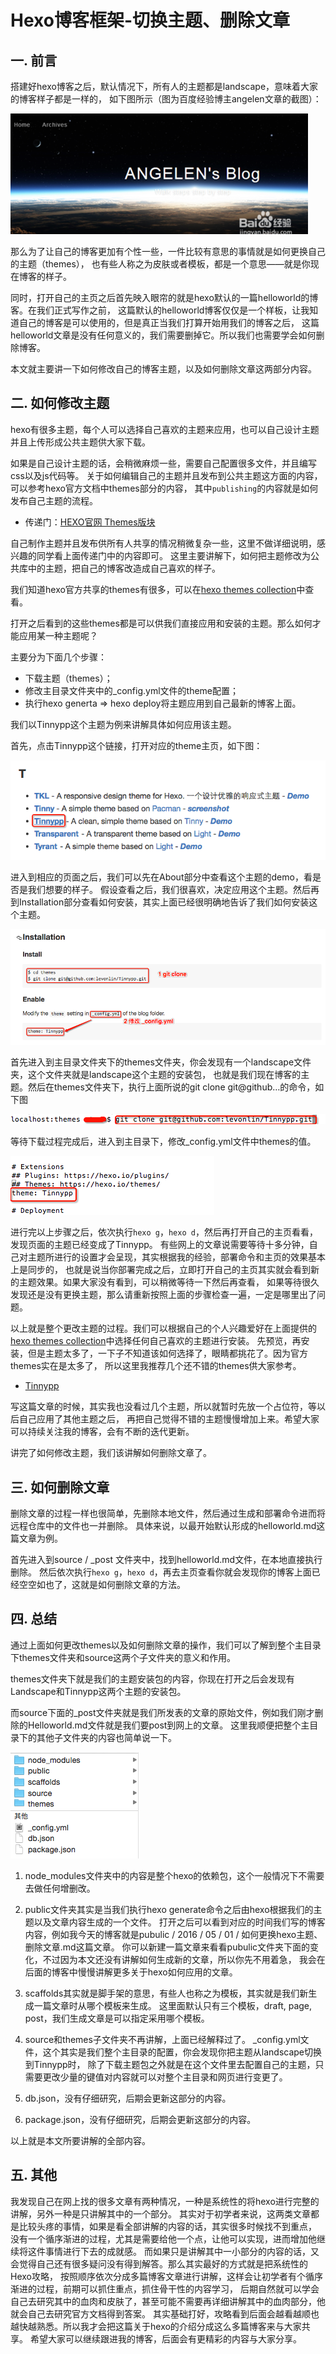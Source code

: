 # Hexo博客框架-切换主题、删除文章

## 一. 前言

搭建好hexo博客之后，默认情况下，所有人的主题都是landscape，意味着大家的博客样子都是一样的，
如下图所示（图为百度经验博主angelen文章的截图）：

![angelen's blog](/assets/HexoBlogThemes/HBT1.png)

那么为了让自己的博客更加有个性一些，一件比较有意思的事情就是如何更换自己的主题（themes），
也有些人称之为皮肤或者模板，都是一个意思——就是你现在博客的样子。

同时，打开自己的主页之后首先映入眼帘的就是hexo默认的一篇helloworld的博客。在我们正式写作之前，
这篇默认的helloworld博客仅仅是一个样板，让我知道自己的博客是可以使用的，但是真正当我们打算开始用我们的博客之后，
这篇helloworld文章是没有任何意义的，我们需要删掉它。所以我们也需要学会如何删除博客。

本文就主要讲一下如何修改自己的博客主题，以及如何删除文章这两部分内容。

## 二. 如何修改主题

hexo有很多主题，每个人可以选择自己喜欢的主题来应用，也可以自己设计主题并且上传形成公共主题供大家下载。

如果是自己设计主题的话，会稍微麻烦一些，需要自己配置很多文件，并且编写css以及js代码等。
关于如何编辑自己的主题并且发布到公共主题这方面的内容，可以参考hexo官方文档中themes部分的内容，
其中`publishing`的内容就是如何发布自己主题的流程。

- 传递门：[HEXO官网 Themes版块](https://hexo.io/docs/themes.html)

自己制作主题并且发布供所有人共享的情况稍微复杂一些，这里不做详细说明，感兴趣的同学看上面传递门中的内容即可。
这里主要讲解下，如何把主题修改为公共库中的主题，把自己的博客改造成自己喜欢的样子。

我们知道hexo官方共享的themes有很多，可以在[hexo themes collection](https://github.com/hexojs/hexo/wiki/Themes)中查看。

打开之后看到的这些themes都是可以供我们直接应用和安装的主题。那么如何才能应用某一种主题呢？

主要分为下面几个步骤：

- 下载主题（themes）；
- 修改主目录文件夹中的_config.yml文件的theme配置；
- 执行hexo generta => hexo deploy将主题应用到自己最新的博客上面。

我们以Tinnypp这个主题为例来讲解具体如何应用该主题。

首先，点击Tinnypp这个链接，打开对应的theme主页，如下图：

![点击Tinnypp](/assets/HexoBlogThemes/HBT2.png)

进入到相应的页面之后，我们可以先在About部分中查看这个主题的demo，看是否是我们想要的样子。
假设查看之后，我们很喜欢，决定应用这个主题。然后再到Installation部分查看如何安装，其实上面已经很明确地告诉了我们如何安装这个主题。

![如何安装Tinnypp主题](/assets/HexoBlogThemes/HBT3.png)

首先进入到主目录文件夹下的themes文件夹，你会发现有一个landscape文件夹，这个文件夹就是landscape这个主题的安装包，
也就是我们现在博客的主题。然后在themes文件夹下，执行上面所说的git clone git@github…的命令，如下图

![git clone](/assets/HexoBlogThemes/HBT4.png)

等待下载过程完成后，进入到主目录下，修改_config.yml文件中themes的值。

![修改_config.yml](/assets/HexoBlogThemes/HBT5.png)

进行完以上步骤之后，依次执行`hexo g`，`hexo d`，然后再打开自己的主页看看，发现页面的主题已经变成了Tinnypp。
有些网上的文章说需要等待十多分钟，自己对主题所进行的设置才会呈现，其实根据我的经验，部署命令和主页的效果基本上是同步的，
也就是说当你部署完成之后，立即打开自己的主页其实就会看到新的主题效果。如果大家没有看到，可以稍微等待一下然后再查看，
如果等待很久发现还是没有更换主题，那么请重新按照上面的步骤检查一遍，一定是哪里出了问题。

以上就是整个更改主题的过程。我们可以根据自己的个人兴趣爱好在上面提供的
[hexo themes collection](https://github.com/hexojs/hexo/wiki/Themes)中选择任何自己喜欢的主题进行安装。
先预览，再安装，但是主题太多了，一下子不知道该如何选择了，眼睛都挑花了。因为官方themes实在是太多了，
所以这里我推荐几个还不错的themes供大家参考。

- [Tinnypp](https://github.com/levonlin/Tinnypp)

写这篇文章的时候，其实我也没看过几个主题，所以就暂时先放一个占位符，等以后自己应用了其他主题之后，
再把自己觉得不错的主题慢慢增加上来。希望大家可以持续关注我的博客，会有不断的迭代更新。

讲完了如何修改主题，我们该讲解如何删除文章了。

## 三. 如何删除文章

删除文章的过程一样也很简单，先删除本地文件，然后通过生成和部署命令进而将远程仓库中的文件也一并删除。
具体来说，以最开始默认形成的helloworld.md这篇文章为例。

首先进入到source / _post 文件夹中，找到helloworld.md文件，在本地直接执行删除。
然后依次执行`hexo g`，`hexo d`，再去主页查看你就会发现你的博客上面已经空空如也了，这就是如何删除文章的方法。

## 四. 总结

通过上面如何更改themes以及如何删除文章的操作，我们可以了解到整个主目录下themes文件夹和source这两个子文件夹的意义和作用。

themes文件夹下就是我们的主题安装包的内容，你现在打开之后会发现有Landscape和Tinnypp这两个主题的安装包。

而source下面的_post文件夹就是我们所发表的文章的原始文件，例如我们刚才删除的Helloworld.md文件就是我们要post到网上的文章。
这里我顺便把整个主目录下的其他子文件夹的内容也简单说一下。

![主目录下的内容](/assets/HexoBlogThemes/HBT6.png)

1. node_modules文件夹中的内容是整个hexo的依赖包，这个一般情况下不需要去做任何增删改。

2. public文件夹其实是当我们执行hexo generate命令之后由hexo根据我们的主题以及文章内容生成的一个文件。
打开之后可以看到对应的时间我们写的博客内容，例如我今天的博客就是pubulic / 2016 / 05 / 01 / 如何更换hexo主题、删除文章.md这篇文章。
你可以新建一篇文章来看看pubulic文件夹下面的变化，不过因为本文还没有讲解如何生成新的文章，所以你先不用着急，
我会在后面的博客中慢慢讲解更多关于hexo如何应用的文章。

3. scaffolds其实就是脚手架的意思，有些人也称之为模板，其实就是我们新生成一篇文章时从哪个模板来生成。
这里面默认只有三个模板，draft, page, post，我们生成文章是可以指定采用哪个模板。

4. source和themes子文件夹不再讲解，上面已经解释过了。
_config.yml文件，这个其实是我们整个主目录的配置，你会发现你把主题从landscape切换到Tinnypp时，
除了下载主题包之外就是在这个文件里去配置自己的主题，只需要更改少量的键值对内容就可以对整个主目录和网页进行变更了。

5. db.json，没有仔细研究，后期会更新这部分的内容。

6. package.json，没有仔细研究，后期会更新这部分的内容。

以上就是本文所要讲解的全部内容。

## 五. 其他

我发现自己在网上找的很多文章有两种情况，一种是系统性的将hexo进行完整的讲解，另外一种是只讲解其中的一个部分。
其实对于初学者来说，这两类文章都是比较头疼的事情，如果是看全部讲解的内容的话，其实很多时候找不到重点，
没有一个循序渐进的过程，尤其是需要给他一个点，让他可以实现，进而增加他继续将这件事情进行下去的成就感。
而如果只是讲解其中一小部分的内容的话，又会觉得自己还有很多疑问没有得到解答。那么其实最好的方式就是把系统性的Hexo攻略，
按照顺序依次分成多篇博客文章进行讲解，这样会让初学者有个循序渐进的过程，前期可以抓住重点，抓住骨干性的内容学习，
后期自然就可以学会自己去研究其中的血肉和皮肤了，甚至可能不需要再详细讲解其中的血肉部分，他就会自己去研究官方文档得到答案。
其实基础打好，攻略看到后面会越看越顺也越快越熟悉。所以我才会把这篇关于hexo的介绍分成这么多篇博客来与大家共享。
希望大家可以继续跟进我的博客，后面会有更精彩的内容与大家分享。
